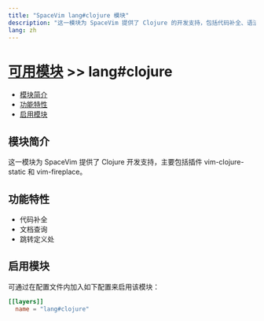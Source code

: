 ```yaml
---
title: "SpaceVim lang#clojure 模块"
description: "这一模块为 SpaceVim 提供了 Clojure 的开发支持，包括代码补全、语法检查、代码格式化等特性。"
lang: zh
---
```


# [可用模块](../../) >> lang#clojure

<!-- vim-markdown-toc GFM -->

- [模块简介](#模块简介)
- [功能特性](#功能特性)
- [启用模块](#启用模块)

<!-- vim-markdown-toc -->

## 模块简介

这一模块为 SpaceVim 提供了 Clojure 开发支持，主要包括插件 vim-clojure-static 和 vim-fireplace。

## 功能特性

- 代码补全
- 文档查询
- 跳转定义处

## 启用模块

可通过在配置文件内加入如下配置来启用该模块：

```toml
[[layers]]
  name = "lang#clojure"
```

